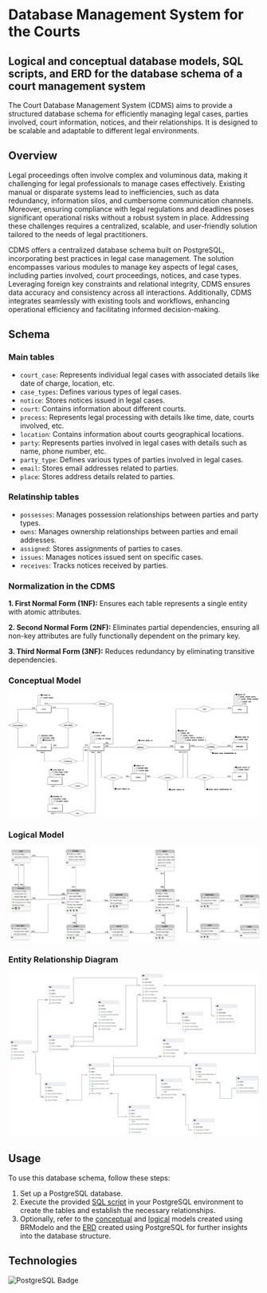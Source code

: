 # Database Management System for the Courts

## Logical and conceptual database models, SQL scripts, and ERD for the database schema of a court management system
The Court Database Management System (CDMS) aims to provide a structured database schema for efficiently managing legal cases, parties involved, court information, notices, and their relationships. It is designed to be scalable and adaptable to different legal environments.

## Overview
Legal proceedings often involve complex and voluminous data, making it challenging for legal professionals to manage cases effectively. Existing manual or disparate systems lead to inefficiencies, such as data redundancy, information silos, and cumbersome communication channels. Moreover, ensuring compliance with legal regulations and deadlines poses significant operational risks without a robust system in place. Addressing these challenges requires a centralized, scalable, and user-friendly solution tailored to the needs of legal practitioners.

CDMS offers a centralized database schema built on PostgreSQL, incorporating best practices in legal case management. The solution encompasses various modules to manage key aspects of legal cases, including parties involved, court proceedings, notices, and case types. Leveraging foreign key constraints and relational integrity, CDMS ensures data accuracy and consistency across all interactions. Additionally, CDMS integrates seamlessly with existing tools and workflows, enhancing operational efficiency and facilitating informed decision-making.
## Schema
### Main tables
- `court_case`: Represents individual legal cases with associated details like date of charge, location, etc.
- `case_types`: Defines various types of legal cases.
- `notice`: Stores notices issued in legal cases.
- `court`: Contains information about different courts.
- `process`: Represents legal processing with details like time, date, courts involved, etc.
- `location`: Contains information about courts geographical locations.
- `party`: Represents parties involved in legal cases with details such as name, phone number, etc.
- `party_type`: Defines various types of parties involved in legal cases.
- `email`: Stores email addresses related to parties.
- `place`: Stores address details related to parties.
### Relatinship tables
- `possesses`: Manages possession relationships between parties and party types.
- `owns`: Manages ownership relationships between parties and email addresses.
- `assigned`: Stores assignments of parties to cases.
- `issues`: Manages notices issued sent on specific cases.
- `receives`: Tracks notices received by parties.
### Normalization in the CDMS
**1. First Normal Form (1NF):**  Ensures each table represents a single entity with atomic attributes.

**2. Second Normal Form (2NF):**  Eliminates partial dependencies, ensuring all non-key attributes are fully functionally dependent on the primary key.

**3. Third Normal Form (3NF):**  Reduces redundancy by eliminating transitive dependencies.

### Conceptual Model 

![Conceptual Model](https://github.com/CamilaSCodes/court_management_SQL/blob/main/images/conceptual_model.png) 

### Logical Model 

![Logical Model](https://github.com/CamilaSCodes/court_management_SQL/blob/main/images/logical_model.png) 

### Entity Relationship Diagram

![EDR](https://github.com/CamilaSCodes/court_management_SQL/blob/main/images/court-management-ERD.png) 

## Usage
To use this database schema, follow these steps:
1. Set up a PostgreSQL database.
2. Execute the provided [SQL script](https://github.com/CamilaSCodes/court_management_SQL/blob/main/court-management-SQL.sql) in your PostgreSQL environment to create the tables and establish the necessary relationships.
3. Optionally, refer to the [conceptual](https://github.com/CamilaSCodes/court_management_SQL/blob/main/conceptual-model.brM3)  and [logical](https://github.com/CamilaSCodes/court_management_SQL/blob/main/logical-model.brM3) models created using BRModelo and the [ERD](https://github.com/CamilaSCodes/court_management_SQL/blob/main/court-management-ERD.pgerd) created using PostgreSQL for further insights into the database structure.

## Technologies
![PostgreSQL Badge](https://img.shields.io/badge/PostgreSQL-4169E1?logo=postgresql&logoColor=fff&style=for-the-badge)
